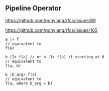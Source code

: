 ## Pipeline Operator
https://github.com/ponylang/rfcs/issues/89

https://github.com/ponylang/rfcs/issues/165
```pony
a |> f
// equivalent to
f(a)
```
```pony
b |2> f(a) // or b |1> f(a) if starting at 0
// equivalent to
f(a, b)
```
```pony
b |b_arg> f(a)
// equivalent to
f(a, where b_arg = b)
```
